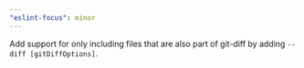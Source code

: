 ```yaml
---
"eslint-focus": minor
---
```


Add support for only including files that are also part of git-diff by adding `--diff [gitDiffOptions]`.
